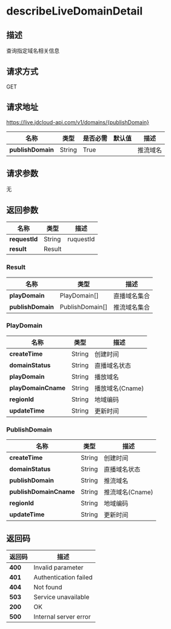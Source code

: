 # describeLiveDomainDetail


## 描述
查询指定域名相关信息

## 请求方式
GET

## 请求地址
https://live.jdcloud-api.com/v1/domains/{publishDomain}

|名称|类型|是否必需|默认值|描述|
|---|---|---|---|---|
|**publishDomain**|String|True| |推流域名|

## 请求参数
无


## 返回参数
|名称|类型|描述|
|---|---|---|
|**requestId**|String|ruquestId|
|**result**|Result| |

### Result
|名称|类型|描述|
|---|---|---|
|**playDomain**|PlayDomain[]|直播域名集合|
|**publishDomain**|PublishDomain[]|推流域名集合|
### PlayDomain
|名称|类型|描述|
|---|---|---|
|**createTime**|String|创建时间|
|**domainStatus**|String|直播域名状态|
|**playDomain**|String|播放域名|
|**playDomainCname**|String|播放域名(Cname)|
|**regionId**|String|地域编码|
|**updateTime**|String|更新时间|
### PublishDomain
|名称|类型|描述|
|---|---|---|
|**createTime**|String|创建时间|
|**domainStatus**|String|直播域名状态|
|**publishDomain**|String|推流域名|
|**publishDomainCname**|String|推流域名(Cname)|
|**regionId**|String|地域编码|
|**updateTime**|String|更新时间|

## 返回码
|返回码|描述|
|---|---|
|**400**|Invalid parameter|
|**401**|Authentication failed|
|**404**|Not found|
|**503**|Service unavailable|
|**200**|OK|
|**500**|Internal server error|
